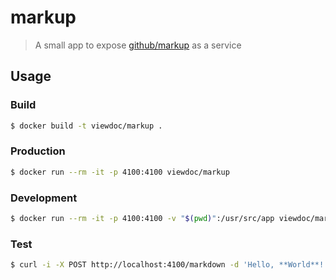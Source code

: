 # markup

> A small app to expose [github/markup](https://github.com/github/markup) as a service

## Usage

### Build

```bash
$ docker build -t viewdoc/markup .
```

### Production

```bash
$ docker run --rm -it -p 4100:4100 viewdoc/markup
```

### Development

```bash
$ docker run --rm -it -p 4100:4100 -v "$(pwd)":/usr/src/app viewdoc/markup
```

### Test

```bash
$ curl -i -X POST http://localhost:4100/markdown -d 'Hello, **World**! :heart:'
```
